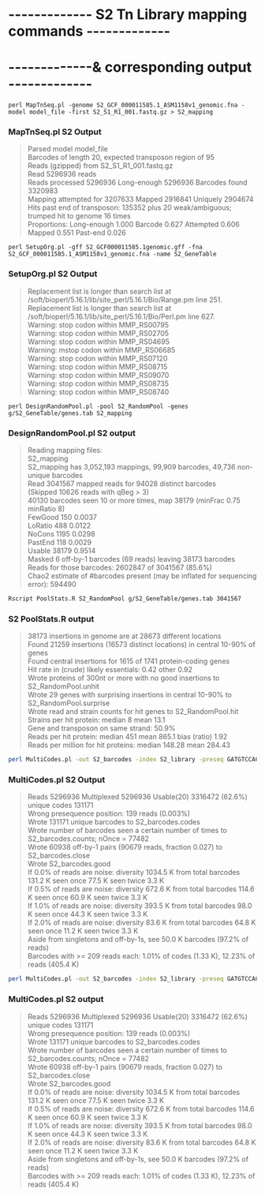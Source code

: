 
# ------------- S2 Tn Library mapping commands -------------
# -------------& corresponding output -------------
```
perl MapTnSeq.pl -genome S2_GCF_000011585.1_ASM1158v1_genomic.fna -model model_file -first S2_S1_R1_001.fastq.gz > S2_mapping
```
### MapTnSeq.pl S2 Output
>Parsed model model_file\
Barcodes of length 20, expected transposon region of 95\
Reads (gzipped) from S2_S1_R1_001.fastq.gz\
Read 5296936 reads\
Reads processed 5296936 Long-enough 5296936 Barcodes found 3320983\
Mapping attempted for 3207633 Mapped 2916841 Uniquely 2904674\
Hits past end of transposon: 135352 plus 20 weak/ambiguous; trumped hit to genome 16 times\
Proportions: Long-enough 1.000 Barcode 0.627 Attempted 0.606 Mapped 0.551 Past-end 0.026

```
perl SetupOrg.pl -gff S2_GCF000011585.1genomic.gff -fna S2_GCF_000011585.1_ASM1158v1_genomic.fna -name S2_GeneTable
```
### SetupOrg.pl S2 Output
>Replacement list is longer than search list at /soft/bioperl/5.16.1/lib/site_perl/5.16.1/Bio/Range.pm line 251.\
Replacement list is longer than search list at /soft/bioperl/5.16.1/lib/site_perl/5.16.1/Bio/Perl.pm line 627.\
Warning: stop codon within MMP_RS00795\
Warning: stop codon within MMP_RS02705\
Warning: stop codon within MMP_RS04695\
Warning: mstop codon within MMP_RS06685\
Warning: stop codon within MMP_RS07120\
Warning: stop codon within MMP_RS08715\
Warning: stop codon within MMP_RS09070\
Warning: stop codon within MMP_RS08735\
Warning: stop codon within MMP_RS08740

```
perl DesignRandomPool.pl -pool S2_RandomPool -genes g/S2_GeneTable/genes.tab S2_mapping
```
### DesignRandomPool.pl S2 output
>Reading mapping files:\
S2_mapping\
S2_mapping has 3,052,193 mappings, 99,909 barcodes, 49,736 non-unique barcodes\
Read 3041567 mapped reads for 94028 distinct barcodes\
(Skipped 10626 reads with qBeg > 3)\
40130 barcodes seen 10 or more times, map 38179 (minFrac 0.75 minRatio 8)\
FewGood	150	0.0037\
LoRatio	488	0.0122\
NoCons	1195	0.0298\
PastEnd	118	0.0029\
Usable	38179	0.9514\
Masked 6 off-by-1 barcodes (69 reads) leaving 38173 barcodes\
Reads for those barcodes: 2602847 of 3041567 (85.6%)\
Chao2 estimate of #barcodes present (may be inflated for sequencing error): 594490

```bash
Rscript PoolStats.R S2_RandomPool g/S2_GeneTable/genes.tab 3041567
```
### S2 PoolStats.R output 
>38173 insertions in genome are at 28673 different locations\
Found 21259 insertions (16573 distinct locations) in central 10-90% of genes\
Found central insertions for 1615 of 1741 protein-coding genes\
Hit rate in (crude) likely essentials: 0.42 other 0.92\
Wrote proteins of 300nt or more with no good insertions to S2_RandomPool.unhit\
Wrote 29 genes with surprising insertions in central 10-90% to S2_RandomPool.surprise\
Wrote read and strain counts for hit genes to S2_RandomPool.hit\
Strains per hit protein: median 8 mean 13.1\
Gene and transposon on same strand: 50.9%\
Reads per hit protein: median 451 mean 865.1 bias (ratio) 1.92\
Reads per million for hit proteins: median 148.28 mean 284.43

```bash
perl MultiCodes.pl -out S2_barcodes -index S2_library -preseq GATGTCCACGAGGTCTCT -postseq CGT -nPreExpected 6 < S2_S1_R1_001.fastq
```
### MultiCodes.pl S2 Output
>Reads 5296936 Multiplexed 5296936 Usable(20) 3316472 (62.6%) unique codes 131171 \
Wrong presequence position: 139 reads (0.003%)\
Wrote 131171 unique barcodes to S2_barcodes.codes\
Wrote number of barcodes seen a certain number of times to S2_barcodes.counts; nOnce = 77482\
Wrote 60938 off-by-1 pairs (90679 reads, fraction 0.027) to S2_barcodes.close\
Wrote S2_barcodes.good\
If 0.0% of reads are noise: diversity 1034.5 K from total barcodes 131.2 K seen once 77.5 K seen twice 3.3 K\
If 0.5% of reads are noise: diversity 672.6 K from total barcodes 114.6 K seen once 60.9 K seen twice 3.3 K\
If 1.0% of reads are noise: diversity 393.5 K from total barcodes 98.0 K seen once 44.3 K seen twice 3.3 K\
If 2.0% of reads are noise: diversity 83.6 K from total barcodes 64.8 K seen once 11.2 K seen twice 3.3 K\
Aside from singletons and off-by-1s, see 50.0 K barcodes (97.2% of reads)\
Barcodes with >= 209 reads each: 1.01% of codes (1.33 K), 12.23% of reads (405.4 K)

```bash
perl MultiCodes.pl -out S2_barcodes -index S2_library -preseq GATGTCCACGAGGTCTCT -postseq CGT -nPreExpected 6 < S2_S1_R1_001.fastq
```
### MultiCodes.pl S2 output
>Reads 5296936 Multiplexed 5296936 Usable(20) 3316472 (62.6%) unique codes 131171 \
Wrong presequence position: 139 reads (0.003%)\
Wrote 131171 unique barcodes to S2_barcodes.codes\
Wrote number of barcodes seen a certain number of times to S2_barcodes.counts; nOnce = 77482\
Wrote 60938 off-by-1 pairs (90679 reads, fraction 0.027) to S2_barcodes.close\
Wrote S2_barcodes.good\
If 0.0% of reads are noise: diversity 1034.5 K from total barcodes 131.2 K seen once 77.5 K seen twice 3.3 K\
If 0.5% of reads are noise: diversity 672.6 K from total barcodes 114.6 K seen once 60.9 K seen twice 3.3 K\
If 1.0% of reads are noise: diversity 393.5 K from total barcodes 98.0 K seen once 44.3 K seen twice 3.3 K\
If 2.0% of reads are noise: diversity 83.6 K from total barcodes 64.8 K seen once 11.2 K seen twice 3.3 K\
Aside from singletons and off-by-1s, see 50.0 K barcodes (97.2% of reads)\
Barcodes with >= 209 reads each: 1.01% of codes (1.33 K), 12.23% of reads (405.4 K)
